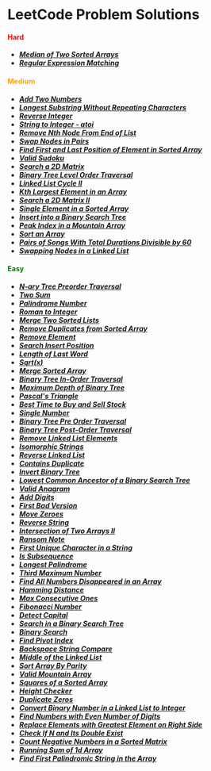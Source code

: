 # LeetCode Problem Solutions

<h4 style="color:red">Hard</h4>

-   **_[Median of Two Sorted Arrays](https://github.com/Razeen-Shaikh/leetcode/tree/main/median-of-two-sorted-arrays)_**
-   **_[Regular Expression Matching](https://github.com/Razeen-Shaikh/leetcode/tree/main/regular-expression-matching)_**

<h4 style="color:orange">Medium</h4>

-   **_[Add Two Numbers](https://github.com/Razeen-Shaikh/leetcode/tree/main/add-two-numbers)_**
-   **_[Longest Substring Without Repeating Characters](https://github.com/Razeen-Shaikh/leetcode/tree/main/longest-substring-without-repeating-characters)_**
-   **_[Reverse Integer](https://github.com/Razeen-Shaikh/leetcode/tree/main/reverse-integer)_**
-   **_[String to Integer - atoi](https://github.com/Razeen-Shaikh/leetcode/tree/main/string-to-integer)_**
-   **_[Remove Nth Node From End of List](https://github.com/Razeen-Shaikh/leetcode/tree/main/remove-nth-node-from-end-of-list)_**
-   **_[Swap Nodes in Pairs](https://github.com/Razeen-Shaikh/leetcode/tree/main/swap-nodes-in-pairs)_**
-   **_[Find First and Last Position of Element in Sorted Array](https://github.com/Razeen-Shaikh/leetcode/tree/main/find-first-and-last-position-of-element)_**
-   **_[Valid Sudoku](https://github.com/Razeen-Shaikh/leetcode/tree/main/valid-sudoku)_**
-   **_[Search a 2D Matrix](https://github.com/Razeen-Shaikh/leetcode/tree/main/search-a-2d-matrix)_**
-   **_[Binary Tree Level Order Traversal](https://github.com/Razeen-Shaaikh/leetcode/tree/main/binary-tree-level-order-traversal)_**
-   **_[Linked List Cycle II](https://github.com/Razeen-Shaikh/leetcode/tree/main/linked-list-cycle-ii)_**
-   **_[Kth Largest Element in an Array](https://github.com/Razeen-Shaikh/leetcode/tree/main/kth-largest-element-in-an-array)_**
-   **_[Search a 2D Matrix II](https://github.com/Razeen-Shaikh/leetcode/tree/main/search-a-2d-matrix-ii)_**
-   **_[Single Element in a Sorted Array](https://github.com/Razeen-Shaikh/leetcode/tree/main/single-element-in-a-sorted-array)_**
-   **_[Insert into a Binary Search Tree](https://github.com/Razeen-Shaikh/leetcode/tree/main/insert-into-a-binary-search-tree)_**
-   **_[Peak Index in a Mountain Array](https://github.com/Razeen-Shaikh/leetcode/tree/main/peak-index-in-a-mountain-array)_**
-   **_[Sort an Array](https://github.com/Razeen-Shaikh/leetcode/tree/main/sort-an-array)_**
-   **_[Pairs of Songs With Total Durations Divisible by 60](https://github.com/Razeen-Shaikh/leetcode/tree/main/pairs-of-a-sorted-array)_**
-   **_[Swapping Nodes in a Linked List](https://github.com/Razeen-Shaikh/leetcode/tree/main/1721.swapping-nodes-in-a-linked-list)_**

<h4 style="color:green">Easy</h4>

-   **_[N-ary Tree Preorder Traversal](https://github.com/Razeen-Shaikh/leetcode/tree/main/n-ary-treepreorder-traversal)_**
-   **_[Two Sum](https://github.com/Razeen-Shaikh/leetcode/tree/main/two-sums)_**
-   **_[Palindrome Number](https://github.com/Razeen-Shaikh/leetcode/tree/main/palindrome-number)_**
-   **_[Roman to Integer](https://github.com/Razeen-Shaikh/leetcode/tree/main/roman-to-integer)_**
-   **_[Merge Two Sorted Lists](https://github.com/Razeen-Shaikh/leetcode/tree/main/merge-two-sorted-lists)_**
-   **_[Remove Duplicates from Sorted Array](https://github.com/Razeen-Shaikh/leetcode/tree/main/remove-duplicates-from-sorted-array)_**
-   **_[Remove Element](https://github.com/Razeen-Shaikh/leetcode/tree/main/remove-element)_**
-   **_[Search Insert Position](https://github.com/Razeen-Shaikh/leetcode/tree/main/search-insert-position)_**
-   **_[Length of Last Word](https://github.com/Razeen-Shaikh/leetcode/tree/main/length-of-last-word)_**
-   **_[Sqrt(x)](https://github.com/Razeen-Shaikh/leetcode/tree/main/sqrt-of-x)_**
-   **_[Merge Sorted Array](https://github.com/Razeen-Shaikh/leetcode/tree/main/merge-sorted-array)_**
-   **_[Binary Tree In-Order Traversal](https://github.com/Razeen-Shaikh/leetcode/tree/main/binary-tree-inorder-traversal)_**
-   **_[Maximum Depth of Binary Tree](https://github.com/Razeen-Shaikh/leetcode/tree/main/0104.maximum-depth-of-binary-tree)_**
-   **_[Pascal's Triangle](https://github.com/Razeen-Shaikh/leetcode/tree/main/0118.pascal's-triangle)_**
-   **_[Best Time to Buy and Sell Stock](https://github.com/Razeen-Shaikh/leetcode/tree/main/0121.best-time-to-buy-sell-stock)_**
-   **_[Single Number](https://github.com/Razeen-Shaikh/leetcode/tree/main/0136.single-number)_**
-   **_[Binary Tree Pre Order Traversal](https://github.com/Razeen-Shaikh/leetcode/tree/main/0144.binary-tree-pre-order-traversal)_**
-   **_[Binary Tree Post-Order Traversal](https://github.com/Razeen-Shaikh/leetcode/tree/main/0145.binary-tree-post-order-traversal)_**
-   **_[Remove Linked List Elements](https://github.com/Razeen-Shaikh/leetcode/tree/main/0203.remove-linked-list-elements)_**
-   **_[Isomorphic Strings](https://github.com/Razeen-Shaikh/leetcode/tree/main/0205.isomorphic-strings)_**
-   **_[Reverse Linked List](https://github.com/Razeen-Shaikh/leetcode/tree/main/0206.reverse-linked-list)_**
-   **_[Contains Duplicate](https://github.com/Razeen-Shaikh/leetcode/tree/main/0217.contains-duplicate)_**
-   **_[Invert Binary Tree](https://github.com/Razeen-Shaikh/leetcode/tree/main/0226.invert-binary-tree)_**
-   **_[Lowest Common Ancestor of a Binary Search Tree](https://github.com/Razeen-Shaikh/leetcode/tree/main/0235.lowest-common-ancestor-of-a-binary-search-tree)_**
-   **_[Valid Anagram](https://github.com/Razeen-Shaikh/leetcode/tree/main/0242.valid-anagram)_**
-   **_[Add Digits](https://github.com/Razeen-Shaikh/leetcode/tree/main/0258.add-digits)_**
-   **_[First Bad Version](https://github.com/Razeen-Shaikh/leetcode/tree/main/0278.first-bad-version)_**
-   **_[Move Zeroes](https://github.com/Razeen-Shaikh/leetcode/tree/main/0283.move-zeroes)_**
-   **_[Reverse String](https://github.com/Razeen-Shaikh/leetcode/tree/main/0344.reverse-string)_**
-   **_[Intersection of Two Arrays II](https://github.com/Razeen-Shaikh/leetcode/tree/main/0350.intersection-of-two-arrays-ii)_**
-   **_[Ransom Note](https://github.com/Razeen-Shaikh/leetcode/tree/main/0383.ransom-note)_**
-   **_[First Unique Character in a String](https://github.com/Razeen-Shaikh/leetcode/tree/main/0387.first-unique-character-in-a-string)_**
-   **_[Is Subsequence](https://github.com/Razeen-Shaikh/leetcode/tree/main/is-subsequence)_**
-   **_[Longest Palindrome](https://github.com/Razeen-Shaikh/leetcode/tree/main/0409.longest-palindrome)_**
-   **_[Third Maximum Number](https://github.com/Razeen-Shaikh/leetcode/tree/main/0414.third-maximum-number)_**
-   **_[Find All Numbers Disappeared in an Array](https://github.com/Razeen-Shaikh/leetcode/tree/main/0448.find-all-numbers-disappeared-in-an-array)_**
-   **_[Hamming Distance](https://github.com/Razeen-Shaikh/leetcode/tree/main/0461.hamming-distance)_**
-   **_[Max Consecutive Ones](https://github.com/Razeen-Shaikh/leetcode/tree/main/0485.max-consecutive-ones)_**
-   **_[Fibonacci Number](https://github.com/Razeen-Shaikh/leetcode/tree/main/0509.fibonacci-number)_**
-   **_[Detect Capital](https://github.com/Razeen-Shaikh/leetcode/tree/main/0520.detect-capital)_**
-   **_[Search in a Binary Search Tree](https://github.com/Razeen-Shaikh/leetcode/tree/main/07arch-in-a-binary-search-tree)_**
-   **_[Binary Search](https://github.com/Razeen-Shaikh/leetcode/tree/main/binary-search)_**
-   **_[Find Pivot Index](https://github.com/Razeen-Shaikh/leetcode/tree/main/724.find-pivot-index)_**
-   **_[Backspace String Compare](https://github.com/Razeen-Shaikh/leetcode/tree/main/844.backspace-str-compare)_**
-   **_[Middle of the Linked List](https://github.com/Razeen-Shaikh/leetcode/tree/main/876.middle_of-the-linked-list)_**
-   **_[Sort Array By Parity](https://github.com/Razeen-Shaikh/leetcode/tree/main/0905.sort-array-by-parity)_**
-   **_[Valid Mountain Array](https://github.com/Razeen-Shaikh/leetcode/tree/main/0941.valid-mountain-array)_**
-   **_[Squares of a Sorted Array](https://github.com/Razeen-Shaikh/leetcode/tree/main/0977.squares-of-a-sorted-array)_**
-   **_[Height Checker](https://github.com/Razeen-Shaikh/leetcode/tree/main/1051.height-checker)_**
-   **_[Duplicate Zeros](https://github.com/Razeen-Shaikh/leetcode/tree/main/1089.duplicate-zeros)_**
-   **_[Convert Binary Number in a Linked List to Integer](https://github.com/Razeen-Shaikh/leetcode/tree/main/1290.convert-binary-number-in-a-linked-list-to-integer)_**
-   **_[Find Numbers with Even Number of Digits](https://github.com/Razeen-Shaikh/leetcode/tree/main/1295.find-numbers-with-even-number-of-digits)_**
-   **_[Replace Elements with Greatest Element on Right Side](https://github.com/Razeen-Shaikh/leetcode/tree/main/1299.replace-elements-with-greatest-element-on-right-side)_**
-   **_[Check If N and Its Double Exist](https://github.com/Razeen-Shaikh/leetcode/tree/main/1346.check-if-n-and-its-double-exist)_**
-   **_[Count Negative Numbers in a Sorted Matrix](https://github.com/Razeen-Shaikh/leetcode/tree/main/1351.count-negative-numbers-in-a-sorted-matrix)_**
-   **_[Running Sum of 1d Array](https://github.com/Razeen-Shaikh/leetcode/tree/main/1480.running-sum-of-1d-array)_**
-   **_[Find First Palindromic String in the Array](https://github.com/Razeen-Shaikh/leetcode/tree/main/find-first-palindromic-string-in-the-array)_**
